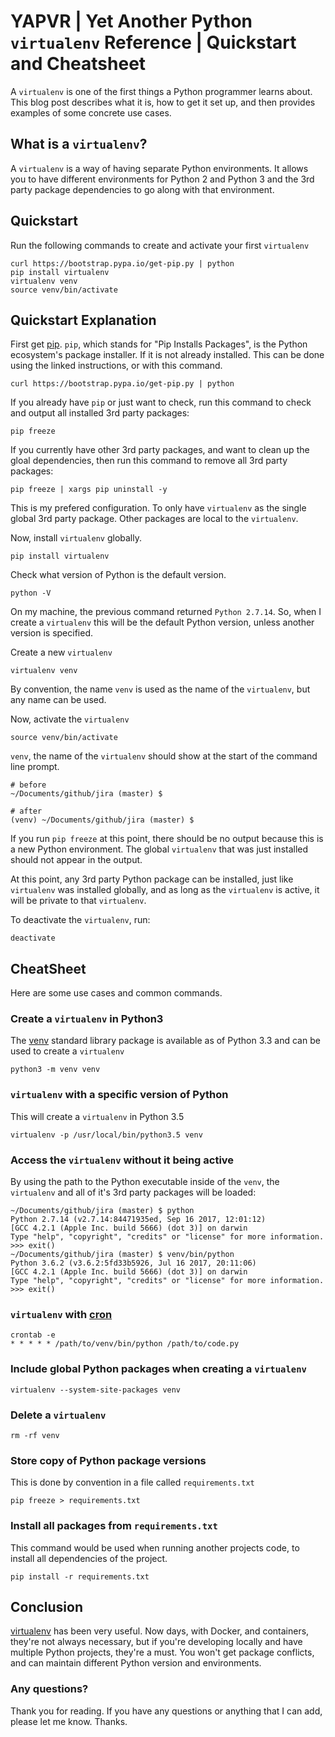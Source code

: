 # YAPVR | Yet Another Python `virtualenv` Reference | Quickstart and Cheatsheet

A `virtualenv` is one of the first things a Python programmer learns about. This blog post describes what it is, how to get it set up, and then provides examples of some concrete use cases.

## What is a `virtualenv`?

A `virtualenv` is a way of having separate Python environments. It allows you to have different environments for Python 2 and Python 3 and the 3rd party package dependencies to go along with that environment.

## Quickstart

Run the following commands to create and activate your first `virtualenv`

```
curl https://bootstrap.pypa.io/get-pip.py | python
pip install virtualenv
virtualenv venv
source venv/bin/activate
```

## Quickstart Explanation

First get [pip](https://pypi.org/project/pip/). `pip`, which stands for "Pip Installs Packages", is the Python ecosystem's package installer. If it is not already installed. This can be done using the linked instructions, or with this command.

```
curl https://bootstrap.pypa.io/get-pip.py | python
```

If you already have `pip` or just want to check, run this command to check and output all installed 3rd party packages:

```
pip freeze
```

If you currently have other 3rd party packages, and want to clean up the gloal dependencies, then run this command to remove all 3rd party packages:

```
pip freeze | xargs pip uninstall -y
```

This is my prefered configuration. To only have `virtualenv` as the single global 3rd party package. Other packages are local to the `virtualenv`.

Now, install `virtualenv` globally.

```
pip install virtualenv
```

Check what version of Python is the default version.

```
python -V
```

On my machine, the previous command returned `Python 2.7.14`. So, when I create a `virtualenv` this will be the default Python version, unless another version is specified.

Create a new `virtualenv`

```
virtualenv venv
```

By convention, the name `venv` is used as the name of the `virtualenv`, but any name can be used.

Now, activate the `virtualenv`

```
source venv/bin/activate
```

`venv`, the name of the `virtualenv` should show at the start of the command line prompt.

```
# before
~/Documents/github/jira (master) $

# after
(venv) ~/Documents/github/jira (master) $
```

If you run `pip freeze` at this point, there should be no output because this is a new Python environment. The global `virtualenv` that was just installed should not appear in the output.

At this point, any 3rd party Python package can be installed, just like `virtualenv` was installed globally, and as long as the `virtualenv` is active, it will be private to that `virtualenv`.

To deactivate the `virtualenv`, run:

```
deactivate
```

## CheatSheet

Here are some use cases and common commands.

### Create a `virtualenv` in Python3

The [venv](https://docs.python.org/3/library/venv.html) standard library package is available as of Python 3.3 and can be used to create a `virtualenv`

```
python3 -m venv venv
```

### `virtualenv` with a specific version of Python

This will create a `virtualenv` in Python 3.5

```
virtualenv -p /usr/local/bin/python3.5 venv
```

### Access the `virtualenv` without it being active

By using the path to the Python executable inside of the `venv`, the `virtualenv` and all of it's 3rd party packages will be loaded:

```
~/Documents/github/jira (master) $ python
Python 2.7.14 (v2.7.14:84471935ed, Sep 16 2017, 12:01:12) 
[GCC 4.2.1 (Apple Inc. build 5666) (dot 3)] on darwin
Type "help", "copyright", "credits" or "license" for more information.
>>> exit()
~/Documents/github/jira (master) $ venv/bin/python
Python 3.6.2 (v3.6.2:5fd33b5926, Jul 16 2017, 20:11:06) 
[GCC 4.2.1 (Apple Inc. build 5666) (dot 3)] on darwin
Type "help", "copyright", "credits" or "license" for more information.
>>> exit()
```

### `virtualenv` with [cron](https://en.wikipedia.org/wiki/Cron)

```
crontab -e
* * * * * /path/to/venv/bin/python /path/to/code.py
```

### Include global Python packages when creating a `virtualenv`

```
virtualenv --system-site-packages venv
```

### Delete a `virtualenv`

```
rm -rf venv
```

### Store copy of Python package versions

This is done by convention in a file called `requirements.txt`

```
pip freeze > requirements.txt
```

### Install all packages from `requirements.txt`

This command would be used when running another projects code, to install all dependencies of the project.

```
pip install -r requirements.txt
```

## Conclusion

[virtualenv](https://virtualenv.pypa.io/en/stable/) has been very useful. Now days, with Docker, and containers, they're not always necessary, but if you're developing locally and have multiple Python projects, they're a must. You won't get package conflicts, and can maintain different Python version and environments.

### Any questions?

Thank you for reading. If you have any questions or anything that I can add, please let me know. Thanks.
